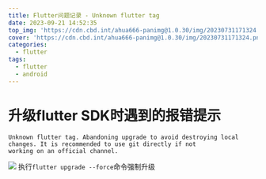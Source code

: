 ```yaml
---
title: Flutter问题记录 - Unknown flutter tag
date: 2023-09-21 14:52:35
top_img: 'https://cdn.cbd.int/ahua666-panimg@1.0.30/img/20230731171324.png'
cover: 'https://cdn.cbd.int/ahua666-panimg@1.0.30/img/20230731171324.png'
categories: 
  - flutter
tags:
  - flutter
  - android
---
```


# 升级flutter SDK时遇到的报错提示

```
Unknown flutter tag. Abandoning upgrade to avoid destroying local changes. It is recommended to use git directly if not
working on an official channel.
```
![](https://cdn.cbd.int/ahua666-panimg@1.0.30/img/20230921145740.png)
执行`flutter upgrade --force`命令强制升级
